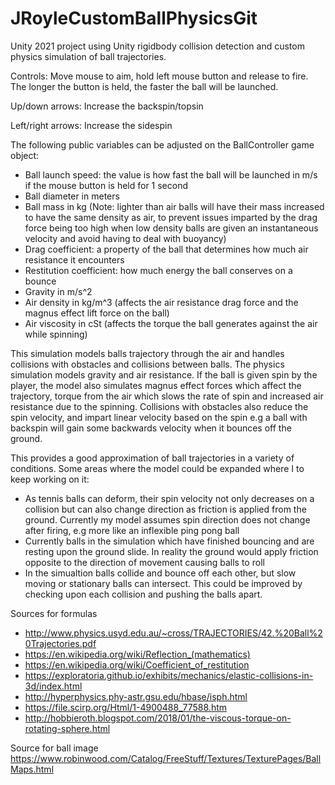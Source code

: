 # JRoyleCustomBallPhysicsGit

Unity 2021 project using Unity rigidbody collision detection and custom physics simulation of ball trajectories.

Controls:
Move mouse to aim, hold left mouse button and release to fire. The longer the button is held, the faster the ball will be launched.

Up/down arrows: Increase the backspin/topsin

Left/right arrows: Increase the sidespin

The following public variables can be adjusted on the BallController game object:
- Ball launch speed: the value is how fast the ball will be launched in m/s if the mouse button is held for 1 second
- Ball diameter in meters
- Ball mass in kg
(Note: lighter than air balls will have their mass increased to have the same density as air, to prevent issues imparted by the drag force being too high when low density balls are given an instantaneous velocity
and avoid having to deal with buoyancy)
- Drag coefficient: a property of the ball that determines how much air resistance it encounters
- Restitution coefficient: how much energy the ball conserves on a bounce
- Gravity in m/s^2 
- Air density in kg/m^3 (affects the air resistance drag force and the magnus effect lift force on the ball)
- Air viscosity in cSt (affects the torque the ball generates against the air while spinning)

This simulation models balls trajectory through the air and handles collisions with obstacles and collisions between balls. The physics simulation models gravity and air resistance.
If the ball is given spin by the player, the model also simulates magnus effect forces which affect the trajectory, torque from the air which slows the rate of spin and increased air resistance due to the spinning.
Collisions with obstacles also reduce the spin velocity, and impart linear velocity based on the spin e.g a ball with backspin will gain some backwards velocity when it bounces off the ground.

This provides a good approximation of ball trajectories in a variety of conditions. Some areas where the model could be expanded where I to keep working on it:
- As tennis balls can deform, their spin velocity not only decreases on a collision but can also change direction as friction is applied from the ground. Currently my model assumes spin direction does not change after firing,
e.g more like an inflexible ping pong ball
- Currently balls in the simulation which have finished bouncing and are resting upon the ground slide. In reality the ground would apply friction opposite to the direction of movement causing balls to roll 
- In the simualtion balls collide and bounce off each other, but slow moving or stationary balls can intersect. This could be improved by checking upon each collision and pushing the balls apart.

Sources for formulas
- http://www.physics.usyd.edu.au/~cross/TRAJECTORIES/42.%20Ball%20Trajectories.pdf
- https://en.wikipedia.org/wiki/Reflection_(mathematics)
- https://en.wikipedia.org/wiki/Coefficient_of_restitution
- https://exploratoria.github.io/exhibits/mechanics/elastic-collisions-in-3d/index.html
- http://hyperphysics.phy-astr.gsu.edu/hbase/isph.html
- https://file.scirp.org/Html/1-4900488_77588.htm
- http://hobbieroth.blogspot.com/2018/01/the-viscous-torque-on-rotating-sphere.html

Source for ball image
https://www.robinwood.com/Catalog/FreeStuff/Textures/TexturePages/BallMaps.html
